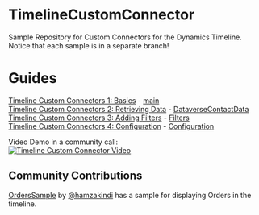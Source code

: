 # TimelineCustomConnector
Sample Repository for Custom Connectors for the Dynamics Timeline. Notice that each sample is in a separate branch!

# Guides
[Timeline Custom Connectors 1: Basics](https://www.marius-wodtke.de/post/timeline/custom/basics/) - [main](https://github.com/Kunter-Bunt/TimelineCustomConnector/tree/main)  
[Timeline Custom Connectors 2: Retrieving Data](https://www.marius-wodtke.de/post/timeline/custom/data/) - [DataverseContactData](https://github.com/Kunter-Bunt/TimelineCustomConnector/tree/DataverseContactData)  
[Timeline Custom Connectors 3: Adding Filters](https://www.marius-wodtke.de/post/timeline/custom/filter/) - [Filters](https://github.com/Kunter-Bunt/TimelineCustomConnector/tree/Filters)  
[Timeline Custom Connectors 4: Configuration](https://www.marius-wodtke.de/post/timeline/custom/configuration/) - [Configuration](https://github.com/Kunter-Bunt/TimelineCustomConnector/tree/Configuration)  

Video Demo in a community call:  
[![Timeline Custom Connector Video](https://img.youtube.com/vi/PksE1J1_sPQ/0.jpg)](https://youtu.be/PksE1J1_sPQ?t=15)

## Community Contributions
[OrdersSample](https://github.com/Kunter-Bunt/TimelineCustomConnector/tree/OrdersSample) by [@hamzakindi](https://github.com/hamzakindi) has a sample for displaying Orders in the timeline.